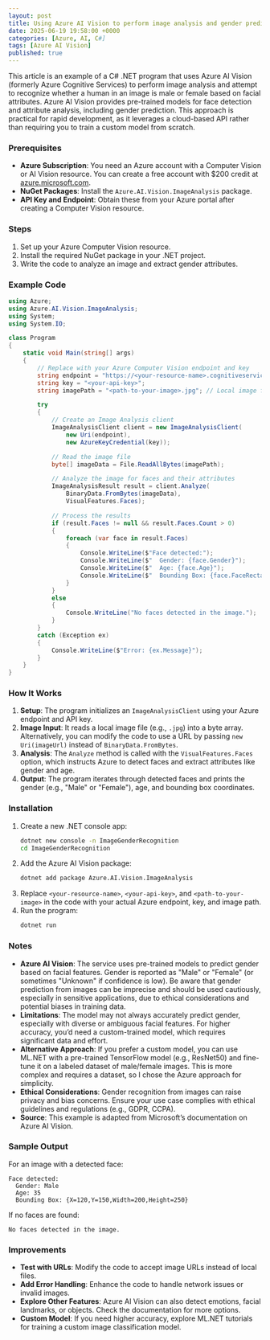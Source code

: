 ```yaml
---
layout: post
title: Using Azure AI Vision to perform image analysis and gender prediction
date: 2025-06-19 19:58:00 +0000
categories: [Azure, AI, C#]
tags: [Azure AI Vision]
published: true
---
```


This article is an example of a C# .NET program that uses Azure AI Vision (formerly Azure Cognitive Services) to perform image analysis and attempt to recognize whether a human in an image is male or female based on facial attributes. Azure AI Vision provides pre-trained models for face detection and attribute analysis, including gender prediction. This approach is practical for rapid development, as it leverages a cloud-based API rather than requiring you to train a custom model from scratch.

### Prerequisites
- **Azure Subscription**: You need an Azure account with a Computer Vision or AI Vision resource. You can create a free account with $200 credit at [azure.microsoft.com](https://azure.microsoft.com).
- **NuGet Packages**: Install the `Azure.AI.Vision.ImageAnalysis` package.
- **API Key and Endpoint**: Obtain these from your Azure portal after creating a Computer Vision resource.

### Steps
1. Set up your Azure Computer Vision resource.
2. Install the required NuGet package in your .NET project.
3. Write the code to analyze an image and extract gender attributes.

### Example Code
```csharp
using Azure;
using Azure.AI.Vision.ImageAnalysis;
using System;
using System.IO;

class Program
{
    static void Main(string[] args)
    {
        // Replace with your Azure Computer Vision endpoint and key
        string endpoint = "https://<your-resource-name>.cognitiveservices.azure.com/";
        string key = "<your-api-key>";
        string imagePath = "<path-to-your-image>.jpg"; // Local image file path

        try
        {
            // Create an Image Analysis client
            ImageAnalysisClient client = new ImageAnalysisClient(
                new Uri(endpoint),
                new AzureKeyCredential(key));

            // Read the image file
            byte[] imageData = File.ReadAllBytes(imagePath);

            // Analyze the image for faces and their attributes
            ImageAnalysisResult result = client.Analyze(
                BinaryData.FromBytes(imageData),
                VisualFeatures.Faces);

            // Process the results
            if (result.Faces != null && result.Faces.Count > 0)
            {
                foreach (var face in result.Faces)
                {
                    Console.WriteLine($"Face detected:");
                    Console.WriteLine($"  Gender: {face.Gender}");
                    Console.WriteLine($"  Age: {face.Age}");
                    Console.WriteLine($"  Bounding Box: {face.FaceRectangle}");
                }
            }
            else
            {
                Console.WriteLine("No faces detected in the image.");
            }
        }
        catch (Exception ex)
        {
            Console.WriteLine($"Error: {ex.Message}");
        }
    }
}
```

### How It Works
1. **Setup**: The program initializes an `ImageAnalysisClient` using your Azure endpoint and API key.
2. **Image Input**: It reads a local image file (e.g., `.jpg`) into a byte array. Alternatively, you can modify the code to use a URL by passing `new Uri(imageUrl)` instead of `BinaryData.FromBytes`.
3. **Analysis**: The `Analyze` method is called with the `VisualFeatures.Faces` option, which instructs Azure to detect faces and extract attributes like gender and age.
4. **Output**: The program iterates through detected faces and prints the gender (e.g., "Male" or "Female"), age, and bounding box coordinates.

### Installation
1. Create a new .NET console app:
   ```bash
   dotnet new console -n ImageGenderRecognition
   cd ImageGenderRecognition
   ```
2. Add the Azure AI Vision package:
   ```bash
   dotnet add package Azure.AI.Vision.ImageAnalysis
   ```
3. Replace `<your-resource-name>`, `<your-api-key>`, and `<path-to-your-image>` in the code with your actual Azure endpoint, key, and image path.
4. Run the program:
   ```bash
   dotnet run
   ```

### Notes
- **Azure AI Vision**: The service uses pre-trained models to predict gender based on facial features. Gender is reported as "Male" or "Female" (or sometimes "Unknown" if confidence is low). Be aware that gender prediction from images can be imprecise and should be used cautiously, especially in sensitive applications, due to ethical considerations and potential biases in training data.
- **Limitations**: The model may not always accurately predict gender, especially with diverse or ambiguous facial features. For higher accuracy, you’d need a custom-trained model, which requires significant data and effort.
- **Alternative Approach**: If you prefer a custom model, you can use ML.NET with a pre-trained TensorFlow model (e.g., ResNet50) and fine-tune it on a labeled dataset of male/female images. This is more complex and requires a dataset, so I chose the Azure approach for simplicity.[](https://learn.microsoft.com/en-us/dotnet/api/overview/azure/ai.vision.imageanalysis-readme?view=azure-dotnet)
- **Ethical Considerations**: Gender recognition from images can raise privacy and bias concerns. Ensure your use case complies with ethical guidelines and regulations (e.g., GDPR, CCPA).
- **Source**: This example is adapted from Microsoft’s documentation on Azure AI Vision.[](https://learn.microsoft.com/en-us/dotnet/api/overview/azure/ai.vision.imageanalysis-readme?view=azure-dotnet)

### Sample Output
For an image with a detected face:
```
Face detected:
  Gender: Male
  Age: 35
  Bounding Box: {X=120,Y=150,Width=200,Height=250}
```

If no faces are found:
```
No faces detected in the image.
```

### Improvements
- **Test with URLs**: Modify the code to accept image URLs instead of local files.
- **Add Error Handling**: Enhance the code to handle network issues or invalid images.
- **Explore Other Features**: Azure AI Vision can also detect emotions, facial landmarks, or objects. Check the documentation for more options.[](https://learn.microsoft.com/en-us/dotnet/api/overview/azure/ai.vision.imageanalysis-readme?view=azure-dotnet)
- **Custom Model**: If you need higher accuracy, explore ML.NET tutorials for training a custom image classification model.[](https://learn.microsoft.com/en-us/dotnet/machine-learning/tutorials/image-classification)
